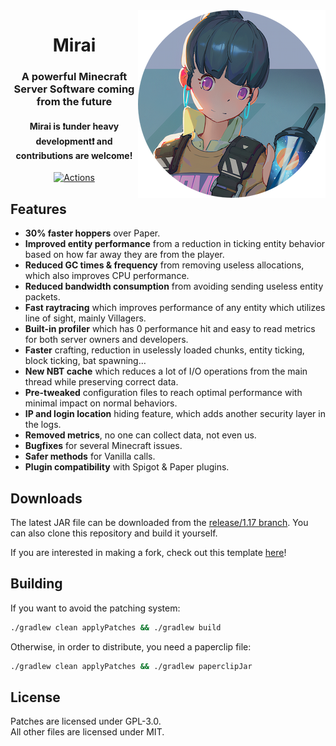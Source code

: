 <img src="logo.webp" alt="Mirai Face" align="right">
<div align="center">
  <h1>Mirai</h1>
  <h3>A powerful Minecraft Server Software coming from the future</h3>
  <h4>Mirai is ❗under heavy development❗ and contributions are welcome!</h4>

[![Actions](https://img.shields.io/github/workflow/status/etil2jz/Mirai/Build)](https://github.com/etil2jz/Mirai/actions)
</div>

## Features

- **30% faster hoppers** over Paper.
- **Improved entity performance** from a reduction in ticking entity behavior based on how far away they are from the player.
- **Reduced GC times & frequency** from removing useless allocations, which also improves CPU performance.
- **Reduced bandwidth consumption** from avoiding sending useless entity packets.
- **Fast raytracing** which improves performance of any entity which utilizes line of sight, mainly Villagers.
- **Built-in profiler** which has 0 performance hit and easy to read metrics for both server owners and developers.
- **Faster** crafting, reduction in uselessly loaded chunks, entity ticking, block ticking, bat spawning…
- **New NBT cache** which reduces a lot of I/O operations from the main thread while preserving correct data.
- **Pre-tweaked** configuration files to reach optimal performance with minimal impact on normal behaviors.
- **IP and login location** hiding feature, which adds another security layer in the logs.
- **Removed metrics**, no one can collect data, not even us.
- **Bugfixes** for several Minecraft issues.
- **Safer methods** for Vanilla calls.
- **Plugin compatibility** with Spigot & Paper plugins.

## Downloads
The latest JAR file can be downloaded from the [release/1.17 branch](https://github.com/etil2jz/Mirai/raw/release/1.17/Mirai-1.17.1-R0.1-SNAPSHOT.jar). You can also clone this repository and build it yourself.

If you are interested in making a fork, check out this template [here](https://github.com/PaperMC/paperweight-examples)!

## Building

If you want to avoid the patching system:

```bash
./gradlew clean applyPatches && ./gradlew build
```

Otherwise, in order to distribute, you need a paperclip file:

```bash
./gradlew clean applyPatches && ./gradlew paperclipJar
```

## License
Patches are licensed under GPL-3.0.  
All other files are licensed under MIT.
